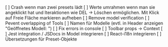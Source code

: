 [ ] Crash wenn man zwei presets lädt
[ ] Werte umrahmen wenn man sie angeklickt hat und Iteraktionen wie DEL -> Löschen ermöglichen. Mit Klick auf Freie Fläche markieren aufheben
[ ] Remove model verification
[ ] Pevent overlapping of Tools
[ ] Namen für Modelle (evtl. in Header anzeigen "Geöffnetes Modell: <Name>")
[ ] Fix errors in console
[ ] Toolbar props -> Context
[ ] Jest integration / JSDocs in Model integrieren
[ ] React-i18n integrieren
[ ] Übersetzungen für Preset-Objekte
